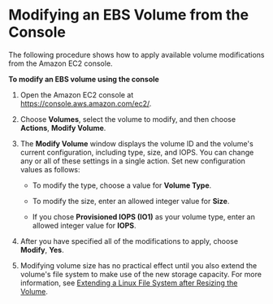 # Modifying an EBS Volume from the Console<a name="console-modify"></a>

The following procedure shows how to apply available volume modifications from the Amazon EC2 console\.<a name="console-modify-size"></a>

**To modify an EBS volume using the console**

1. Open the Amazon EC2 console at [https://console\.aws\.amazon\.com/ec2/](https://console.aws.amazon.com/ec2/)\.

1. Choose **Volumes**, select the volume to modify, and then choose **Actions**, **Modify Volume**\.

1. The **Modify Volume** window displays the volume ID and the volume's current configuration, including type, size, and IOPS\. You can change any or all of these settings in a single action\. Set new configuration values as follows:

   + To modify the type, choose a value for **Volume Type**\.

   + To modify the size, enter an allowed integer value for **Size**\.

   + If you chose **Provisioned IOPS \(IO1\)** as your volume type, enter an allowed integer value for **IOPS**\.

1. After you have specified all of the modifications to apply, choose **Modify**, **Yes**\. 

1. Modifying volume size has no practical effect until you also extend the volume's file system to make use of the new storage capacity\. For more information, see [Extending a Linux File System after Resizing the Volume](recognize-expanded-volume-linux.md)\.